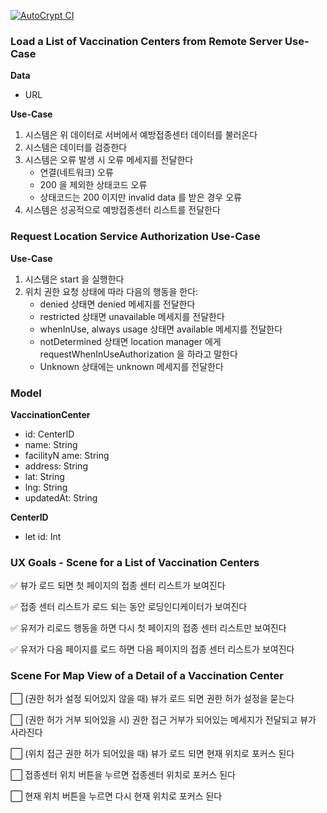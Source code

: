 [![AutoCrypt CI](https://github.com/klioop/AutoCrypt-Assignment/actions/workflows/actions.yml/badge.svg)](https://github.com/klioop/AutoCrypt-Assignment/actions/workflows/actions.yml)

### Load a List of Vaccination Centers from Remote Server Use-Case

**Data**

* URL

**Use-Case**

1. 시스템은 위 데이터로 서버에서 예방접종센터 데이터를 불러온다
2. 시스템은 데이터를 검증한다
3. 시스템은 오류 발생 시 오류 메세지를 전달한다
   - 연결(네트워크) 오류
   - 200 을 제외한 상태코드 오류
   - 상태코드는 200 이지만 invalid data 를 받은 경우 오류
4. 시스템은 성공적으로 예방접종센터 리스트를 전달한다



### Request Location Service Authorization Use-Case

**Use-Case**

1. 시스템은 start 을 실행한다
2. 위치 권한 요청 상태에 따라 다음의 행동을 한다:
   - denied 상태면 denied 메세지를 전달한다
   - restricted 상태면 unavailable 메세지를 전달한다
   - whenInUse, always usage 상태면 available 메세지를 전달한다
   - notDetermined 상태면 location manager 에게 requestWhenInUseAuthorization 을 하라고 말한다
   - Unknown 상태에는 unknown 메세지를 전달한다



### Model

**VaccinationCenter**

* id: CenterID
* name: String
* facilityN ame: String
* address: String
* lat: String
* lng: String
* updatedAt: String

**CenterID**

* let id: Int



### UX Goals - Scene for a List of Vaccination Centers

✅ 뷰가 로드 되면 첫 페이지의 접종 센터 리스트가 보여진다

✅ 접종 센터 리스트가 로드 되는 동안 로딩인디케이터가 보여진다

✅ 유저가 리로드 행동을 하면 다시 첫 페이지의 접종 센터 리스트만 보여진다

✅ 유저가 다음 페이지를 로드 하면 다음 페이지의 접종 센터 리스트가 보여진다



### Scene For Map View of a Detail of a Vaccination Center

⬜️ (권한 허가 설정 되어있지 않을 때) 뷰가 로드 되면 권한 허가 설정을 묻는다

⬜️ (권한 허가 거부 되어있을 시) 권한 접근 거부가 되어있는 메세지가 전달되고 뷰가 사라진다

⬜️ (위치 접근 권한 허가 되어있을 때) 뷰가 로드 되면 현재 위치로 포커스 된다

⬜️ 접종센터 위치 버튼을 누르면 접종센터 위치로 포커스 된다

⬜️ 현재 위치 버튼을 누르면 다시 현재 위치로 포커스 된다

